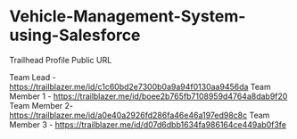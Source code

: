 # Vehicle-Management-System-using-Salesforce


Trailhead Profile Public URL 
 
   Team Lead - https://trailblazer.me/id/c1c60bd2e7300b0a9a94f0130aa9456da 
   Team Member 1 - https://trailblazer.me/id/boee2b765fb7108959d4764a8dab9f20 
   Team Member 2- https://trailblazer.me/id/a0e40a2926fd286fa46e46a197ed98c8c 
   Team Member 3 - https://trailblazer.me/id/d07d6dbb1634fa986164ce449ab0f3fe
